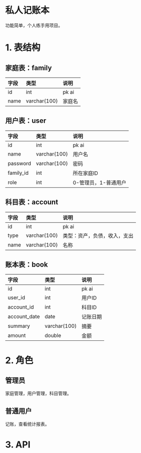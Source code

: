 # 私人记账本

功能简单，个人练手用项目。

# 1. 表结构

## 家庭表：family

| **字段** | **类型** | **说明** |
| :--- | :--- | :--- |
| id | int | pk ai |
| name | varchar\(100\) | 家庭名 |

## 用户表：user

| **字段** | **类型** | **说明** |
| :--- | :--- | :--- |
| id | int | pk ai |
| name | varchar\(100\) | 用户名 |
| password | varchar\(100\) | 密码 |
| family\_id | int | 所在家庭ID |
| role | int | 0-管理员，1-普通用户 |

## 科目表：account

| **字段** | **类型** | **说明** |
| :--- | :--- | :--- |
| id | int | pk ai |
| type | varchar\(100\) | 类型：资产，负债，收入，支出 |
| name | varchar\(100\) | 名称 |

## 账本表：book

| **字段** | **类型** | **说明** |
| :--- | :--- | :--- |
| id | int | pk ai |
| user\_id | int | 用户ID |
| account\_id | int | 科目ID |
| account\_date | date | 记账日期 |
| summary | varchar\(100\) | 摘要 |
| amount | double | 金额 |

# 2. 角色

## 管理员

家庭管理，用户管理，科目管理。

## 普通用户

记账，查看统计报表。

# 3. API





